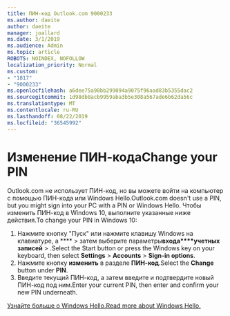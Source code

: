 ```yaml
---
title: ПИН-код Outlook.com 9000233
ms.author: daeite
author: daeite
manager: joallard
ms.date: 3/1/2019
ms.audience: Admin
ms.topic: article
ROBOTS: NOINDEX, NOFOLLOW
localization_priority: Normal
ms.custom:
- "1817"
- "9000233"
ms.openlocfilehash: a6dee75a90bb299094a9075f96aad83b5355dac2
ms.sourcegitcommit: 1d98db8acb9959aba3b5e308a567ade6b62da56c
ms.translationtype: MT
ms.contentlocale: ru-RU
ms.lasthandoff: 08/22/2019
ms.locfileid: "36545992"
---
```

# <a name="change-your-pin"></a><span data-ttu-id="6db31-102">Изменение ПИН-кода</span><span class="sxs-lookup"><span data-stu-id="6db31-102">Change your PIN</span></span>

<span data-ttu-id="6db31-103">Outlook.com не использует ПИН-код, но вы можете войти на компьютер с помощью ПИН-кода или Windows Hello.</span><span class="sxs-lookup"><span data-stu-id="6db31-103">Outlook.com doesn't use a PIN, but you might sign into your PC with a PIN or Windows Hello.</span></span> <span data-ttu-id="6db31-104">Чтобы изменить ПИН-код в Windows 10, выполните указанные ниже действия.</span><span class="sxs-lookup"><span data-stu-id="6db31-104">To change your PIN in Windows 10:</span></span>

1. <span data-ttu-id="6db31-105">Нажмите кнопку "Пуск" или нажмите клавишу Windows на клавиатуре, а \*\*\*\* > затем выберите параметры**входа\*\*\*\*учетных записей** > .</span><span class="sxs-lookup"><span data-stu-id="6db31-105">Select the Start button or press the Windows key on your keyboard, then select **Settings** > **Accounts** > **Sign-in options**.</span></span>
2. <span data-ttu-id="6db31-106">Нажмите кнопку **изменить** в разделе **ПИН-код**.</span><span class="sxs-lookup"><span data-stu-id="6db31-106">Select the **Change** button under **PIN**.</span></span>
3. <span data-ttu-id="6db31-107">Введите текущий ПИН-код, а затем введите и подтвердите новый ПИН-код под ним.</span><span class="sxs-lookup"><span data-stu-id="6db31-107">Enter your current PIN, then enter and confirm your new PIN underneath.</span></span>

[<span data-ttu-id="6db31-108">Узнайте больше о Windows Hello.</span><span class="sxs-lookup"><span data-stu-id="6db31-108">Read more about Windows Hello.</span></span>](https://support.microsoft.com/help/17215/)